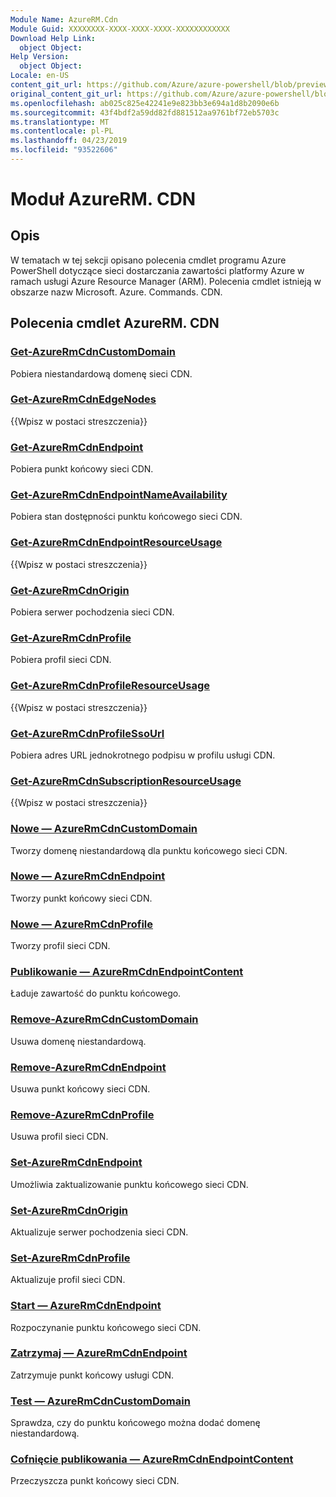 ```yaml
---
Module Name: AzureRM.Cdn
Module Guid: XXXXXXXX-XXXX-XXXX-XXXX-XXXXXXXXXXXX
Download Help Link:
  object Object: 
Help Version:
  object Object: 
Locale: en-US
content_git_url: https://github.com/Azure/azure-powershell/blob/preview/src/ResourceManager/Cdn/Commands.Cdn/help/AzureRM.Cdn.md
original_content_git_url: https://github.com/Azure/azure-powershell/blob/preview/src/ResourceManager/Cdn/Commands.Cdn/help/AzureRM.Cdn.md
ms.openlocfilehash: ab025c825e42241e9e823bb3e694a1d8b2090e6b
ms.sourcegitcommit: 43f4bdf2a59dd82fd881512aa9761bf72eb5703c
ms.translationtype: MT
ms.contentlocale: pl-PL
ms.lasthandoff: 04/23/2019
ms.locfileid: "93522606"
---
```

# Moduł AzureRM. CDN
## Opis
W tematach w tej sekcji opisano polecenia cmdlet programu Azure PowerShell dotyczące sieci dostarczania zawartości platformy Azure w ramach usługi Azure Resource Manager (ARM). Polecenia cmdlet istnieją w obszarze nazw Microsoft. Azure. Commands. CDN.

## Polecenia cmdlet AzureRM. CDN
### [Get-AzureRmCdnCustomDomain](Get-AzureRmCdnCustomDomain.md)
Pobiera niestandardową domenę sieci CDN.

### [Get-AzureRmCdnEdgeNodes](Get-AzureRmCdnEdgeNodes.md)
{{Wpisz w postaci streszczenia}}

### [Get-AzureRmCdnEndpoint](Get-AzureRmCdnEndpoint.md)
Pobiera punkt końcowy sieci CDN.

### [Get-AzureRmCdnEndpointNameAvailability](Get-AzureRmCdnEndpointNameAvailability.md)
Pobiera stan dostępności punktu końcowego sieci CDN.

### [Get-AzureRmCdnEndpointResourceUsage](Get-AzureRmCdnEndpointResourceUsage.md)
{{Wpisz w postaci streszczenia}}

### [Get-AzureRmCdnOrigin](Get-AzureRmCdnOrigin.md)
Pobiera serwer pochodzenia sieci CDN.

### [Get-AzureRmCdnProfile](Get-AzureRmCdnProfile.md)
Pobiera profil sieci CDN.

### [Get-AzureRmCdnProfileResourceUsage](Get-AzureRmCdnProfileResourceUsage.md)
{{Wpisz w postaci streszczenia}}

### [Get-AzureRmCdnProfileSsoUrl](Get-AzureRmCdnProfileSsoUrl.md)
Pobiera adres URL jednokrotnego podpisu w profilu usługi CDN.

### [Get-AzureRmCdnSubscriptionResourceUsage](Get-AzureRmCdnSubscriptionResourceUsage.md)
{{Wpisz w postaci streszczenia}}

### [Nowe — AzureRmCdnCustomDomain](New-AzureRmCdnCustomDomain.md)
Tworzy domenę niestandardową dla punktu końcowego sieci CDN.

### [Nowe — AzureRmCdnEndpoint](New-AzureRmCdnEndpoint.md)
Tworzy punkt końcowy sieci CDN.

### [Nowe — AzureRmCdnProfile](New-AzureRmCdnProfile.md)
Tworzy profil sieci CDN.

### [Publikowanie — AzureRmCdnEndpointContent](Publish-AzureRmCdnEndpointContent.md)
Ładuje zawartość do punktu końcowego.

### [Remove-AzureRmCdnCustomDomain](Remove-AzureRmCdnCustomDomain.md)
Usuwa domenę niestandardową.

### [Remove-AzureRmCdnEndpoint](Remove-AzureRmCdnEndpoint.md)
Usuwa punkt końcowy sieci CDN.

### [Remove-AzureRmCdnProfile](Remove-AzureRmCdnProfile.md)
Usuwa profil sieci CDN.

### [Set-AzureRmCdnEndpoint](Set-AzureRmCdnEndpoint.md)
Umożliwia zaktualizowanie punktu końcowego sieci CDN.

### [Set-AzureRmCdnOrigin](Set-AzureRmCdnOrigin.md)
Aktualizuje serwer pochodzenia sieci CDN.

### [Set-AzureRmCdnProfile](Set-AzureRmCdnProfile.md)
Aktualizuje profil sieci CDN.

### [Start — AzureRmCdnEndpoint](Start-AzureRmCdnEndpoint.md)
Rozpoczynanie punktu końcowego sieci CDN.

### [Zatrzymaj — AzureRmCdnEndpoint](Stop-AzureRmCdnEndpoint.md)
Zatrzymuje punkt końcowy usługi CDN.

### [Test — AzureRmCdnCustomDomain](Test-AzureRmCdnCustomDomain.md)
Sprawdza, czy do punktu końcowego można dodać domenę niestandardową.

### [Cofnięcie publikowania — AzureRmCdnEndpointContent](Unpublish-AzureRmCdnEndpointContent.md)
Przeczyszcza punkt końcowy sieci CDN.


